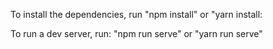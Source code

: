 To install the dependencies, run "npm install" or "yarn install:

To run a dev server, run: "npm run serve" or "yarn run serve"
